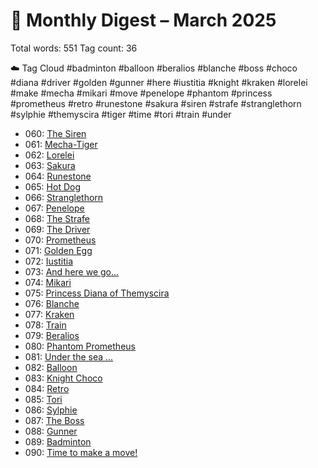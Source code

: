 # 📅 Monthly Digest – March 2025

Total words: 551 Tag count: 36

☁️ Tag Cloud
#badminton #balloon #beralios #blanche #boss #choco #diana #driver #golden #gunner #here #iustitia #knight #kraken #lorelei #make #mecha #mikari #move #penelope #phantom #princess #prometheus #retro #runestone #sakura #siren #strafe #stranglethorn #sylphie #themyscira #tiger #time #tori #train #under

- 060: [The Siren](https://x.com/Trevorion/status/1895748587163971651)
- 061: [Mecha-Tiger](https://x.com/Trevorion/status/1896186455506227394)
- 062: [Lorelei](https://x.com/Trevorion/status/1896514636088058223)
- 063: [Sakura](https://x.com/Trevorion/status/1896850400495767636)
- 064: [Runestone](https://x.com/Trevorion/status/1897136726017233274)
- 065: [Hot Dog](https://x.com/Trevorion/status/1897629485588996160)
- 066: [Stranglethorn](https://x.com/Trevorion/status/1897922117431112066)
- 067: [Penelope](https://x.com/Trevorion/status/1898254875437228434)
- 068: [The Strafe](https://x.com/Trevorion/status/1898597965679165901)
- 069: [The Driver](https://x.com/Trevorion/status/1898975638729478144)
- 070: [Prometheus](https://x.com/Trevorion/status/1899366568691122329)
- 071: [Golden Egg](https://x.com/Trevorion/status/1899703336271544418)
- 072: [Iustitia](https://x.com/Trevorion/status/1900237091025436910)
- 073: [And here we go...](https://x.com/Trevorion/status/1900605211984752675)
- 074: [Mikari](https://x.com/Trevorion/status/1900856997471268873)
- 075: [Princess Diana of Themyscira](https://x.com/Trevorion/status/1901241047637704742)
- 076: [Blanche](https://x.com/Trevorion/status/1901628410721419560)
- 077: [Kraken](https://x.com/Trevorion/status/1902005712126959950)
- 078: [Train](https://x.com/Trevorion/status/1902303689680834734)
- 079: [Beralios](https://x.com/Trevorion/status/1902596784569929977)
- 080: [Phantom Prometheus](https://x.com/Trevorion/status/1903051913639166067)
- 081: [Under the sea ...](https://x.com/Trevorion/status/1903378125729210870)
- 082: [Balloon](https://x.com/Trevorion/status/1903790639508046146)
- 083: [Knight Choco](https://x.com/Trevorion/status/1904097854123045083)
- 084: [Retro](https://x.com/Trevorion/status/1904549282058744144)
- 085: [Tori](https://x.com/Trevorion/status/1904826815052415023)
- 086: [Sylphie](https://x.com/Trevorion/status/1905194752057958432)
- 087: [The Boss](https://x.com/Trevorion/status/1905599705821671609)
- 088: [Gunner](https://x.com/Trevorion/status/1905941122330804340)
- 089: [Badminton](https://x.com/Trevorion/status/1906377642552803656)
- 090: [Time to make a move!](https://x.com/Trevorion/status/1906617688551489751)
